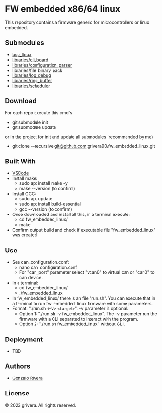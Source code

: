 # FW embedded x86/64 linux

This repository contains a firmware generic for microcontrollers or linux embedded.

## Submodules

  - [bsp_linux](https://github.com/grivera90/bsp_linux)
  - [libraries/cli_board](https://github.com/grivera90/cli_board)
  - [libraries/configuration_parser](https://github.com/grivera90/configuration_parser)
  - [libraries/file_binary_pack](https://github.com/grivera90/file_binary_pack)
  - [libraries/log_debug](https://github.com/grivera90/log_debug)
  - [libraries/ring_buffer](https://github.com/grivera90/ring_buffer)
  - [libraries/scheduler](https://github.com/grivera90/scheduler)

## Download

For each repo execute this cmd's

  - git submodule init
  - git submodule update

or in the project for init and update all submodules (recommended by me)

  - git clone --recursive git@github.com:grivera90/fw_embedded_linux.git

## Built With

  - [VSCode](https://code.visualstudio.com/download)
  - Install make: 
    - sudo apt install make -y
    - make --version (to confirm) 
  - Install GCC: 
    - sudo apt update
    - sudo apt install build-essential
    - gcc --version (to confirm)
  - Once downloaded and install all this, in a terminal execute: 
    - cd fw_embedded_linux/
    - make
  - Confirm output build and check if executable file "fw_embedded_linux" was created

## Use
  - See can_configuration.conf:
    - nano can_configuration.conf
    - For "can_port" parameter select "vcan0" to virtual can or "can0" to can device.
  - In a terminal: 
    - cd fw_embedded_linux/
    - ./fw_embedded_linux
  - In fw_embedded_linux/ there is an file "run.sh". You can execute that in a terminal to run fw_embedded_linux firmware with some parameters. 
  - Format:  "./run.sh <-v> `<target>`". -v parameter is optional.
    - Option 1: "./run.sh -v fw_embedded_linux". The -v parameter run the firmware with a CLI separated to interact with the program.
    - Option 2: "./run.sh fw_embedded_linux" without CLI.

## Deployment

  - TBD

## Authors

  - [Gonzalo Rivera](gonzaloriveras90@gmail.com)

## License

© 2023 grivera. All rights reserved.